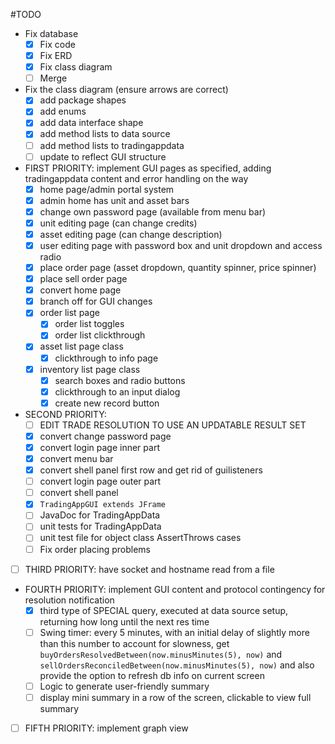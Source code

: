 #TODO
* Fix database
    - [x] Fix code
    - [x] Fix ERD
    - [x] Fix class diagram
    - [ ] Merge
* Fix the class diagram (ensure arrows are correct)
    - [x] add package shapes
    - [x] add enums
    - [x] add data interface shape
    - [x] add method lists to data source
    - [ ] add method lists to tradingappdata
    - [ ] update to reflect GUI structure
* FIRST PRIORITY: implement GUI pages as specified, adding tradingappdata content and error handling on the way
    - [x] home page/admin portal system
    - [x] admin home has unit and asset bars
    - [x] change own password page (available from menu bar)
    - [x] unit editing page (can change credits)
    - [x] asset editing page (can change description)
    - [x] user editing page with password box and unit dropdown and access radio
    - [x] place order page (asset dropdown, quantity spinner, price spinner)
    - [x] place sell order page
    - [x] convert home page
    - [x] branch off for GUI changes
    - [x] order list page
        - [x] order list toggles
        - [x] order list clickthrough
    - [x] asset list page class
        - [x] clickthrough to info page
    - [x] inventory list page class
        - [x] search boxes and radio buttons
        - [x] clickthrough to an input dialog
        - [x] create new record button
* SECOND PRIORITY:
    - [ ] EDIT TRADE RESOLUTION TO USE AN UPDATABLE RESULT SET
    - [x] convert change password page
    - [x] convert login page inner part
    - [x] convert menu bar
    - [x] convert shell panel first row and get rid of guilisteners
    - [ ] convert login page outer part
    - [ ] convert shell panel
    - [x] `TradingAppGUI extends JFrame`
    - [ ] JavaDoc for TradingAppData
    - [ ] unit tests for TradingAppData
    - [ ] unit test file for object class AssertThrows cases
    - [ ] Fix order placing problems
* [ ] THIRD PRIORITY: have socket and hostname read from a file
* FOURTH PRIORITY: implement GUI content and protocol contingency for resolution notification
    - [x] third type of SPECIAL query, executed at data source setup, returning how long until the next res time
    - [ ] Swing timer: every 5 minutes, with an initial delay of slightly more than this number to account for slowness, get
      `buyOrdersResolvedBetween(now.minusMinutes(5), now)` and `sellOrdersReconciledBetween(now.minusMinutes(5), now)`
      and also provide the option to refresh db info on current screen
    - [ ] Logic to generate user-friendly summary
    - [ ] display mini summary in a row of the screen, clickable to view full summary
* [ ] FIFTH PRIORITY: implement graph view
